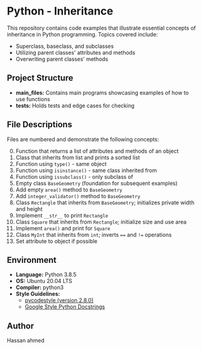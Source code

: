 # Python - Inheritance

This repository contains code examples that illustrate essential concepts of inheritance in Python programming. Topics covered include:

- Superclass, baseclass, and subclasses
- Utilizing parent classes' attributes and methods
- Overwriting parent classes' methods

## Project Structure

- **main_files:** Contains main programs showcasing examples of how to use functions
- **tests:** Holds tests and edge cases for checking

## File Descriptions

Files are numbered and demonstrate the following concepts:

0. Function that returns a list of attributes and methods of an object
1. Class that inherits from list and prints a sorted list
2. Function using `type()` - same object
3. Function using `isinstance()` - same class inherited from
4. Function using `issubclass()` - only subclass of
5. Empty class `BaseGeometry` (foundation for subsequent examples)
6. Add empty `area()` method to `BaseGeometry`
7. Add `integer_validator()` method to `BaseGeometry`
8. Class `Rectangle` that inherits from `BaseGeometry`; initializes private width and height
9. Implement `__str__` to print `Rectangle`
10. Class `Square` that inherits from `Rectangle`; initialize size and use area
11. Implement `area()` and print for `Square`
100. Class `MyInt` that inherits from `int`; inverts `==` and `!=` operations
101. Set attribute to object if possible

## Environment

- **Language:** Python 3.8.5
- **OS:** Ubuntu 20.04 LTS
- **Compiler:** python3
- **Style Guidelines:**
  - [pycodestyle (version 2.8.0)](https://pycodestyle.pycqa.org/en/2.8.0/)
  - [Google Style Python Docstrings](http://sphinxcontrib-napoleon.readthedocs.io/en/latest/example_google.html)

## Author

Hassan ahmed